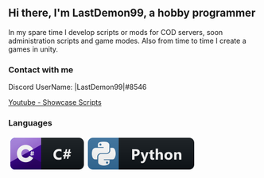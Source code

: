 ## Hi there, I'm LastDemon99, a hobby programmer

In my spare time I develop scripts or mods for COD servers, soon administration scripts and game modes. Also from time to time I create a games in unity.

### Contact with me
Discord UserName: |LastDemon99|#8546

[Youtube - Showcase Scripts](https://www.youtube.com/@LB_RandomCodes)

### Languages
<p align="left">
 <img src="https://raw.githubusercontent.com/8bithemant/8bithemant/master/svg/dev/languages/csharp.svg"alt="Twitter" style="vertical-align:top; margin:4px"><img src="https://raw.githubusercontent.com/8bithemant/8bithemant/master/svg/dev/languages/python.svg" alt="Twitter" style="vertical-align:top; margin:4px">
</p>
